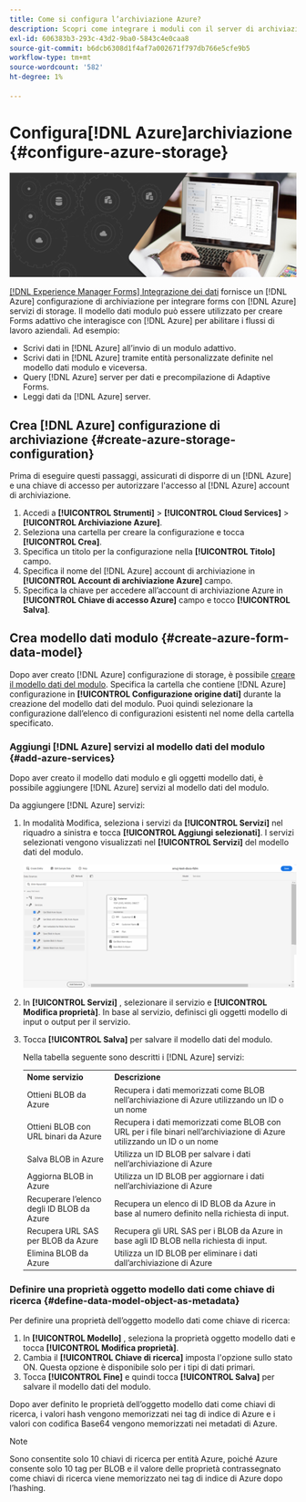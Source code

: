 ```yaml
---
title: Come si configura l’archiviazione Azure?
description: Scopri come integrare i moduli con il server di archiviazione Azure.
exl-id: 606383b3-293c-43d2-9ba0-5843c4e0caa8
source-git-commit: b6dcb6308d1f4af7a002671f797db766e5cfe9b5
workflow-type: tm+mt
source-wordcount: '582'
ht-degree: 1%

---
```


# Configura[!DNL Azure]archiviazione {#configure-azure-storage}


![integrazione dei dati](assets/data-integeration.png)

[[!DNL Experience Manager Forms] Integrazione dei dati](data-integration.md) fornisce un [!DNL Azure] configurazione di archiviazione per integrare forms con [!DNL Azure] servizi di storage. Il modello dati modulo può essere utilizzato per creare Forms adattivo che interagisce con [!DNL Azure] per abilitare i flussi di lavoro aziendali. Ad esempio:

* Scrivi dati in [!DNL Azure] all’invio di un modulo adattivo.
* Scrivi dati in [!DNL Azure] tramite entità personalizzate definite nel modello dati modulo e viceversa.
* Query [!DNL Azure] server per dati e precompilazione di Adaptive Forms.
* Leggi dati da [!DNL Azure] server.

## Crea [!DNL Azure] configurazione di archiviazione {#create-azure-storage-configuration}

Prima di eseguire questi passaggi, assicurati di disporre di un [!DNL Azure] e una chiave di accesso per autorizzare l&#39;accesso al [!DNL Azure] account di archiviazione.

1. Accedi a **[!UICONTROL Strumenti]** > **[!UICONTROL Cloud Services]** > **[!UICONTROL Archiviazione Azure]**.
1. Seleziona una cartella per creare la configurazione e tocca **[!UICONTROL Crea]**.
1. Specifica un titolo per la configurazione nella **[!UICONTROL Titolo]** campo.
1. Specifica il nome del [!DNL Azure] account di archiviazione in **[!UICONTROL Account di archiviazione Azure]** campo.
1. Specifica la chiave per accedere all’account di archiviazione Azure in **[!UICONTROL Chiave di accesso Azure]** campo e tocco **[!UICONTROL Salva]**.

## Crea modello dati modulo {#create-azure-form-data-model}

Dopo aver creato [!DNL Azure] configurazione di storage, è possibile [creare il modello dati del modulo](create-form-data-models.md). Specifica la cartella che contiene [!DNL Azure] configurazione in **[!UICONTROL Configurazione origine dati]** durante la creazione del modello dati del modulo. Puoi quindi selezionare la configurazione dall’elenco di configurazioni esistenti nel nome della cartella specificato.

### Aggiungi [!DNL Azure] servizi al modello dati del modulo {#add-azure-services}

Dopo aver creato il modello dati modulo e gli oggetti modello dati, è possibile aggiungere [!DNL Azure] servizi al modello dati del modulo.

Da aggiungere [!DNL Azure] servizi:

1. In modalità Modifica, seleziona i servizi da **[!UICONTROL Servizi]** nel riquadro a sinistra e tocca **[!UICONTROL Aggiungi selezionati]**. I servizi selezionati vengono visualizzati nel **[!UICONTROL Servizi]** del modello dati del modulo.

   ![Aggiungi servizi selezionati](assets/select-services.png)

1. In **[!UICONTROL Servizi]** , selezionare il servizio e **[!UICONTROL Modifica proprietà]**. In base al servizio, definisci gli oggetti modello di input o output per il servizio.

1. Tocca **[!UICONTROL Salva]** per salvare il modello dati del modulo.

   Nella tabella seguente sono descritti i [!DNL Azure] servizi:

   <table>
    <tbody>
     <tr>
      <th><strong>Nome servizio</strong></th>
      <th><strong>Descrizione</strong></th>
     </tr>
     <tr>
      <td>Ottieni BLOB da Azure</td>
      <td>Recupera i dati memorizzati come BLOB nell’archiviazione di Azure utilizzando un ID o un nome</td>
     </tr>
     <tr>
      <td>Ottieni BLOB con URL binari da Azure</td>
      <td>Recupera i dati memorizzati come BLOB con URL per i file binari nell’archiviazione di Azure utilizzando un ID o un nome</td>
     </tr>
     <tr>
      <td>Salva BLOB in Azure</td>
      <td>Utilizza un ID BLOB per salvare i dati nell’archiviazione di Azure</td>
     </tr>
     <tr>
      <td>Aggiorna BLOB in Azure</td>
      <td>Utilizza un ID BLOB per aggiornare i dati nell’archiviazione di Azure</td>
     </tr>
     <tr>
      <td>Recuperare l’elenco degli ID BLOB da Azure</td>
      <td>Recupera un elenco di ID BLOB da Azure in base al numero definito nella richiesta di input.</td>
     </tr>
     <tr>
      <td>Recupera URL SAS per BLOB da Azure</td>
      <td>Recupera gli URL SAS per i BLOB da Azure in base agli ID BLOB nella richiesta di input.</td>
     </tr>
     <tr>
      <td>Elimina BLOB da Azure</td>
      <td>Utilizza un ID BLOB per eliminare i dati dall’archiviazione di Azure</td>
     </tr>
    </tbody>
   </table>

### Definire una proprietà oggetto modello dati come chiave di ricerca {#define-data-model-object-as-metadata}

Per definire una proprietà dell’oggetto modello dati come chiave di ricerca:

1. In **[!UICONTROL Modello]** , seleziona la proprietà oggetto modello dati e tocca **[!UICONTROL Modifica proprietà]**.
1. Cambia il **[!UICONTROL Chiave di ricerca]** imposta l&#39;opzione sullo stato ON. Questa opzione è disponibile solo per i tipi di dati primari.
1. Tocca **[!UICONTROL Fine]** e quindi tocca **[!UICONTROL Salva]** per salvare il modello dati del modulo.

Dopo aver definito le proprietà dell’oggetto modello dati come chiavi di ricerca, i valori hash vengono memorizzati nei tag di indice di Azure e i valori con codifica Base64 vengono memorizzati nei metadati di Azure.

>[!NOTE]
>
>Sono consentite solo 10 chiavi di ricerca per entità Azure, poiché Azure consente solo 10 tag per BLOB e il valore delle proprietà contrassegnato come chiavi di ricerca viene memorizzato nei tag di indice di Azure dopo l’hashing.
